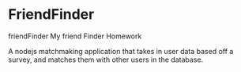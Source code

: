 # FriendFinder

friendFinder
My friend Finder Homework

A nodejs matchmaking application that takes in user data based off a survey, and matches them with other users in the database.
